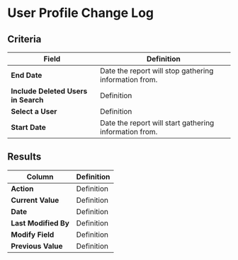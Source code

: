 # User Profile Change Log

## Criteria

| **Field** | **Definition** |
| --- | --- |
| **End Date** | Date the report will stop gathering information from. |
| **Include Deleted Users in Search** | Definition |
| **Select a User** | Definition |
| **Start Date** | Date the report will start gathering information from. |

## Results

| **Column** | **Definition** |
| --- | --- |
| **Action** | Definition |
| **Current Value** | Definition |
| **Date** | Definition |
| **Last Modified By** | Definition |
| **Modify Field** | Definition |
| **Previous Value** | Definition |

